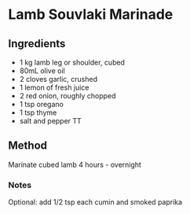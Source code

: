 # Lamb Souvlaki Marinade

## Ingredients

- 1 kg lamb leg or shoulder, cubed
- 80mL olive oil
- 2 cloves garlic, crushed
- 1 lemon of fresh juice
- 2 red onion, roughly chopped
- 1 tsp oregano
- 1 tsp thyme
- salt and pepper TT

## Method

Marinate cubed lamb 4 hours - overnight

### Notes

Optional: add 1/2 tsp each cumin and smoked paprika
